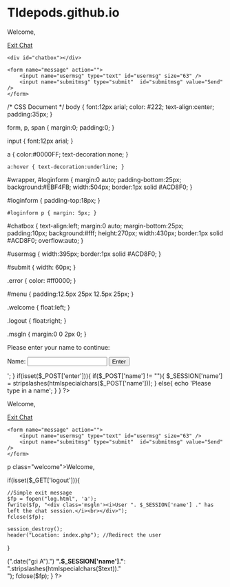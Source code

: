 # TIdepods.github.io
<!DOCTYPE html PUBLIC "-//W3C//DTD XHTML 1.0 Transitional//EN" "http://www.w3.org/TR/xhtml1/DTD/xhtml1-transitional.dtd">
<html xmlns="http://www.w3.org/1999/xhtml">
<head>
<title>Chat - Customer Module</title>
<link type="text/css" rel="stylesheet" href="style.css" />
</head>
 
<div id="wrapper">
    <div id="menu">
        <p class="welcome">Welcome, <b></b></p>
        <p class="logout"><a id="exit" href="#">Exit Chat</a></p>
        <div style="clear:both"></div>
    </div>
     
    <div id="chatbox"></div>
     
    <form name="message" action="">
        <input name="usermsg" type="text" id="usermsg" size="63" />
        <input name="submitmsg" type="submit"  id="submitmsg" value="Send" />
    </form>
</div>
<script type="text/javascript" src="http://ajax.googleapis.com/ajax/libs/jquery/1.3/jquery.min.js"></script>
<script type="text/javascript">
// jQuery Document
$(document).ready(function(){
 
});
</script>
</body>
</html>


/* CSS Document */
body {
    font:12px arial;
    color: #222;
    text-align:center;
    padding:35px; }
  
form, p, span {
    margin:0;
    padding:0; }
  
input { font:12px arial; }
  
a {
    color:#0000FF;
    text-decoration:none; }
  
    a:hover { text-decoration:underline; }
  
#wrapper, #loginform {
    margin:0 auto;
    padding-bottom:25px;
    background:#EBF4FB;
    width:504px;
    border:1px solid #ACD8F0; }
  
#loginform { padding-top:18px; }
  
    #loginform p { margin: 5px; }
  
#chatbox {
    text-align:left;
    margin:0 auto;
    margin-bottom:25px;
    padding:10px;
    background:#fff;
    height:270px;
    width:430px;
    border:1px solid #ACD8F0;
    overflow:auto; }
  
#usermsg {
    width:395px;
    border:1px solid #ACD8F0; }
  
#submit { width: 60px; }
  
.error { color: #ff0000; }
  
#menu { padding:12.5px 25px 12.5px 25px; }
  
.welcome { float:left; }
  
.logout { float:right; }
  
.msgln { margin:0 0 2px 0; }


<?
session_start();
 
function loginForm(){
    echo'
    <div id="loginform">
    <form action="index.php" method="post">
        <p>Please enter your name to continue:</p>
        <label for="name">Name:</label>
        <input type="text" name="name" id="name" />
        <input type="submit" name="enter" id="enter" value="Enter" />
    </form>
    </div>
    ';
}
 
if(isset($_POST['enter'])){
    if($_POST['name'] != ""){
        $_SESSION['name'] = stripslashes(htmlspecialchars($_POST['name']));
    }
    else{
        echo '<span class="error">Please type in a name</span>';
    }
}
?>

<?php
if(!isset($_SESSION['name'])){
    loginForm();
}
else{
?>
<div id="wrapper">
    <div id="menu">
        <p class="welcome">Welcome, <b><?php echo $_SESSION['name']; ?></b></p>
        <p class="logout"><a id="exit" href="#">Exit Chat</a></p>
        <div style="clear:both"></div>
    </div>    
    <div id="chatbox"></div>
     
    <form name="message" action="">
        <input name="usermsg" type="text" id="usermsg" size="63" />
        <input name="submitmsg" type="submit"  id="submitmsg" value="Send" />
    </form>
</div>
<script type="text/javascript" src="http://ajax.googleapis.com/ajax/libs/jquery/1.3/jquery.min.js"></script>
<script type="text/javascript">
// jQuery Document
$(document).ready(function(){
});
</script>
<?php
}
?>

p class="welcome">Welcome, <b><?php echo $_SESSION['name']; ?></b></p>



if(isset($_GET['logout'])){ 
     
    //Simple exit message
    $fp = fopen("log.html", 'a');
    fwrite($fp, "<div class='msgln'><i>User ". $_SESSION['name'] ." has left the chat session.</i><br></div>");
    fclose($fp);
     
    session_destroy();
    header("Location: index.php"); //Redirect the user
}


<?
session_start();
if(isset($_SESSION['name'])){
    $text = $_POST['text'];
     
    $fp = fopen("log.html", 'a');
    fwrite($fp, "<div class='msgln'>(".date("g:i A").") <b>".$_SESSION['name']."</b>: ".stripslashes(htmlspecialchars($text))."<br></div>");
    fclose($fp);
}
?>
